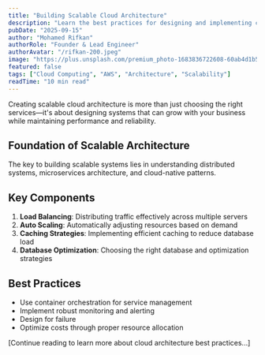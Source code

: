 ```yaml
---
title: "Building Scalable Cloud Architecture"
description: "Learn the best practices for designing and implementing cloud architectures that can handle millions of users while maintaining performance and reliability."
pubDate: "2025-09-15"
author: "Mohamed Rifkan"
authorRole: "Founder & Lead Engineer"
authorAvatar: "/rifkan-200.jpeg"
image: "https://plus.unsplash.com/premium_photo-1683836722608-60ab4d1b58e5?q=80&w=812&auto=format&fit=crop&ixlib=rb-4.1.0&ixid=M3wxMjA3fDB8MHxwaG90by1wYWdlfHx8fGVufDB8fHx8fA%3D%3D"
featured: false
tags: ["Cloud Computing", "AWS", "Architecture", "Scalability"]
readTime: "10 min read"
---
```


Creating scalable cloud architecture is more than just choosing the right services—it's about designing systems that can grow with your business while maintaining performance and reliability.

## Foundation of Scalable Architecture

The key to building scalable systems lies in understanding distributed systems, microservices architecture, and cloud-native patterns.

## Key Components

1. **Load Balancing**: Distributing traffic effectively across multiple servers
2. **Auto Scaling**: Automatically adjusting resources based on demand
3. **Caching Strategies**: Implementing efficient caching to reduce database load
4. **Database Optimization**: Choosing the right database and optimization strategies

## Best Practices

- Use container orchestration for service management
- Implement robust monitoring and alerting
- Design for failure
- Optimize costs through proper resource allocation

[Continue reading to learn more about cloud architecture best practices...]
